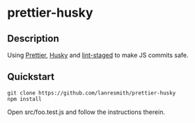# prettier-husky

## Description

Using [Prettier](https://github.com/prettier/prettier), [Husky](https://github.com/typicode/husky) and [lint-staged](https://github.com/okonet/lint-staged) to make JS commits safe.

## Quickstart

```shell
git clone https://github.com/lanresmith/prettier-husky
npm install
```

Open src/foo.test.js and follow the instructions therein.